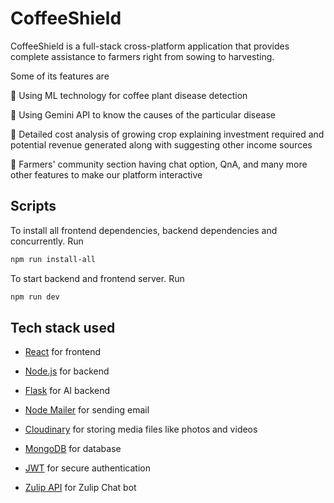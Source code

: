 # CoffeeShield

CoffeeShield is a full-stack cross-platform application that provides complete assistance to farmers right from sowing to harvesting.

Some of its features are

🎯 Using ML technology for coffee plant disease detection 

🎯 Using Gemini API to know the causes of the particular disease

🎯 Detailed cost analysis of growing crop explaining investment required and potential revenue generated along with suggesting other income sources

🎯 Farmers' community section having chat option, QnA, and many more other features to make our platform interactive

## Scripts

To install all frontend dependencies, backend dependencies and concurrently. Run

```sh
npm run install-all
```

To start backend and frontend server. Run

```sh
npm run dev
```

## Tech stack used

- [React](https://reactjs.org/) for frontend

- [Node.js](https://nodejs.org/) for backend

- [Flask](https://flask.palletsprojects.com/en/2.0.x/) for AI backend

- [Node Mailer](https://nodemailer.com/about/) for sending email

- [Cloudinary](https://cloudinary.com/) for storing media files like photos
  and videos

- [MongoDB](https://www.mongodb.com/) for database

- [JWT](https://jwt.io/) for secure authentication

- [Zulip API](https://zulip.com/api/running-bots) for Zulip Chat bot
